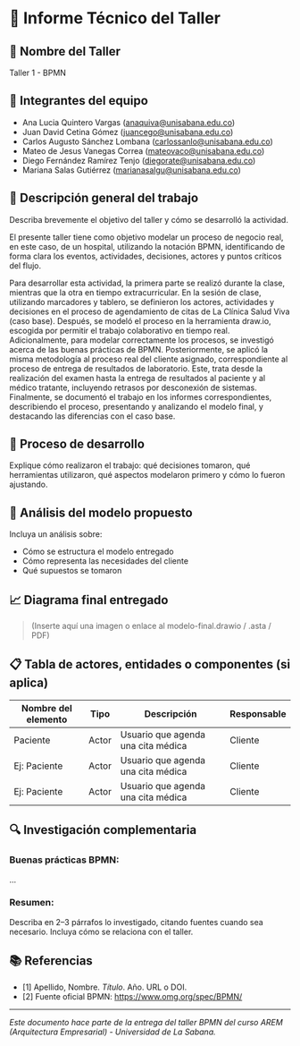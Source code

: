# 📄 Informe Técnico del Taller

## 🔖 Nombre del Taller
Taller 1 - BPMN

## 👥 Integrantes del equipo
- Ana Lucia Quintero Vargas (anaquiva@unisabana.edu.co)
- Juan David Cetina Gómez (juancego@unisabana.edu.co)
- Carlos Augusto Sánchez Lombana (carlossanlo@unisabana.edu.co)
- Mateo de Jesus Vanegas Correa (mateovaco@unisabana.edu.co)
- Diego Fernández Ramírez Tenjo (diegorate@unisabana.edu.co)
- Mariana Salas Gutiérrez (marianasalgu@unisabana.edu.co)

## 🧠 Descripción general del trabajo
Describa brevemente el objetivo del taller y cómo se desarrolló la actividad.

El presente taller tiene como objetivo modelar un proceso de negocio real, en este caso, de un hospital, utilizando la notación BPMN, identificando de forma clara los eventos, actividades, decisiones, actores y puntos críticos del flujo.

Para desarrollar esta actividad, la primera parte se realizó durante la clase, mientras que la otra en tiempo extracurricular. En la sesión de clase, utilizando marcadores y tablero, se definieron los actores, actividades y decisiones en el proceso de agendamiento de citas de La Clínica Salud Viva (caso base). Después, se modeló el proceso en la herramienta draw.io, escogida por permitir el trabajo colaborativo en tiempo real. Adicionalmente, para modelar correctamente los procesos, se investigó acerca de las buenas prácticas de BPMN. Posteriormente, se aplicó la misma metodología al proceso real del cliente asignado, correspondiente al proceso de entrega de resultados de laboratorio. Este, trata desde la realización del examen hasta la entrega de resultados al paciente y al médico
tratante, incluyendo retrasos por desconexión de sistemas. Finalmente, se documentó el trabajo en los informes correspondientes, describiendo el proceso, presentando y analizando el modelo final, y destacando las diferencias con el caso base.

## 🔧 Proceso de desarrollo
Explique cómo realizaron el trabajo: qué decisiones tomaron, qué herramientas utilizaron, qué aspectos modelaron primero y cómo lo fueron ajustando.

## 🧩 Análisis del modelo propuesto
Incluya un análisis sobre:
- Cómo se estructura el modelo entregado
- Cómo representa las necesidades del cliente
- Qué supuestos se tomaron

## 📈 Diagrama final entregado
> (Inserte aquí una imagen o enlace al modelo-final.drawio / .asta / PDF)

## 📋 Tabla de actores, entidades o componentes (si aplica)

| Nombre del elemento | Tipo | Descripción | Responsable |
|---------------------|------|-------------|-------------|
| Paciente        | Actor | Usuario que agenda una cita médica | Cliente |
| Ej: Paciente        | Actor | Usuario que agenda una cita médica | Cliente |
| Ej: Paciente        | Actor | Usuario que agenda una cita médica | Cliente |

## 🔍 Investigación complementaria
### Buenas prácticas BPMN:
...

### Resumen:
Describa en 2–3 párrafos lo investigado, citando fuentes cuando sea necesario. Incluya cómo se relaciona con el taller.

## 📚 Referencias
- [1] Apellido, Nombre. *Título*. Año. URL o DOI.
- [2] Fuente oficial BPMN: https://www.omg.org/spec/BPMN/

---

_Este documento hace parte de la entrega del taller BPMN del curso AREM (Arquitectura Empresarial) - Universidad de La Sabana._

